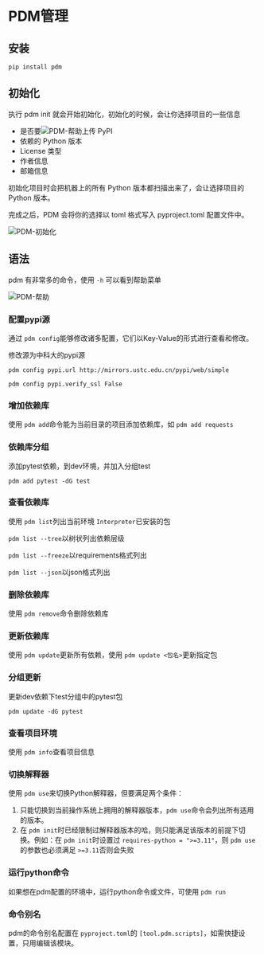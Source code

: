 # PDM管理

## 安装

`pip install pdm`

## 初始化

执行 pdm init 就会开始初始化，初始化的时候，会让你选择项目的一些信息

* 是否要![PDM-帮助](https://cdn.jsdelivr.net/gh/zysok2023/cloudImg/blogs/picture/PDM-帮助.png)上传 PyPI
* 依赖的 Python 版本
* License 类型
* 作者信息
* 邮箱信息

初始化项目时会把机器上的所有 Python 版本都扫描出来了，会让选择项目的 Python 版本。

完成之后，PDM 会将你的选择以 toml 格式写入 pyproject.toml 配置文件中。

![PDM-初始化](https://cdn.jsdelivr.net/gh/zysok2023/cloudImg/blogs/picture/PDM-初始化.png)

## 语法

pdm 有非常多的命令，使用 `-h` 可以看到帮助菜单

![PDM-帮助](https://cdn.jsdelivr.net/gh/zysok2023/cloudImg/blogs/picture/PDM-帮助.png)

### 配置pypi源

通过 `pdm config`能够修改诸多配置，它们以Key-Value的形式进行查看和修改。

修改源为中科大的pypi源

`pdm config pypi.url http://mirrors.ustc.edu.cn/pypi/web/simple`

`pdm config pypi.verify_ssl False`

### 增加依赖库

使用 `pdm add`命令能为当前目录的项目添加依赖库，如 `pdm add requests`

### 依赖库分组

添加pytest依赖，到dev环境，并加入分组test

`pdm add pytest -dG test`

### 查看依赖库

使用 `pdm list`列出当前环境 `Interpreter`已安装的包

`pdm list --tree`以树状列出依赖层级

`pdm list --freeze`以requirements格式列出

`pdm list --json`以json格式列出

### 删除依赖库

使用 `pdm remove`命令删除依赖库

### 更新依赖库

使用 `pdm update`更新所有依赖，使用 `pdm update <包名>`更新指定包

### 分组更新

更新dev依赖下test分组中的pytest包

`pdm update -dG pytest`

### 查看项目环境

使用 `pdm info`查看项目信息

### 切换解释器

使用 `pdm use`来切换Python解释器，但要满足两个条件：

1. 只能切换到当前操作系统上拥用的解释器版本，`pdm use`命令会列出所有适用的版本。
2. 在 `pdm init`时已经限制过解释器版本的哈，则只能满足该版本的前提下切换。例如：在 `pdm init`时设置过 `requires-python = ">=3.11"`，则 `pdm use`的参数也必须满足 `>=3.11`否则会失败

### 运行python命令

如果想在pdm配置的环境中，运行python命令或文件，可使用 `pdm run`

### 命令别名

pdm的命令别名配置在 `pyproject.toml`的 `[tool.pdm.scripts]`，如需快捷设置，只用编辑该模块。
